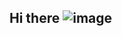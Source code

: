 ## Hi there ![image](https://github.com/suhani2812/suhani2812/assets/97598197/23ce9b47-31af-45f2-8118-e027c3cebe95)

